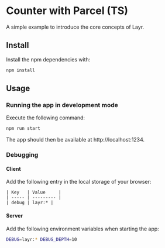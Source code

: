 # Counter with Parcel (TS)

A simple example to introduce the core concepts of Layr.

## Install

Install the npm dependencies with:

```sh
npm install
```

## Usage

### Running the app in development mode

Execute the following command:

```sh
npm run start
```

The app should then be available at http://localhost:1234.

### Debugging

#### Client

Add the following entry in the local storage of your browser:

```
| Key   | Value     |
| ----- | --------- |
| debug | layr:* |
```

#### Server

Add the following environment variables when starting the app:

```sh
DEBUG=layr:* DEBUG_DEPTH=10
```
